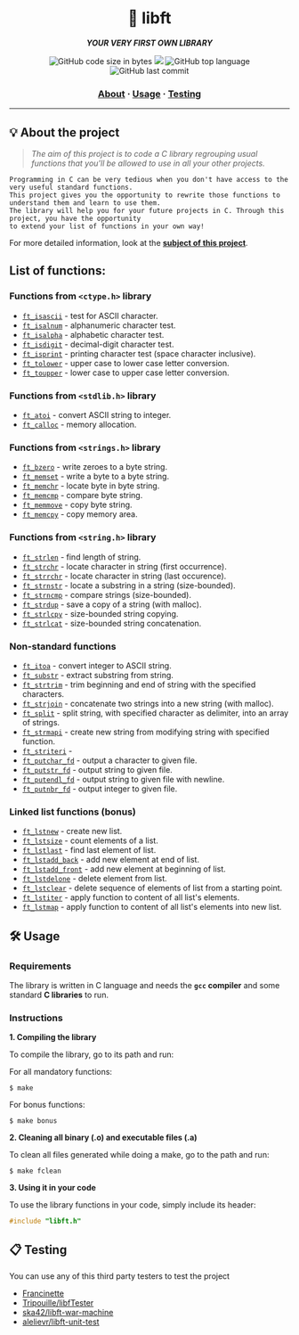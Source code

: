 <h1 align="center">
	🧰 libft
</h1>

<p align="center">
	<b><i>YOUR VERY FIRST OWN LIBRARY</i></b><br>
</p>

<p align="center">
	<img alt="GitHub code size in bytes" src="https://img.shields.io/github/languages/code-size/drkpulse/libft?color=lightblue" />
	<img src="https://img.shields.io/badge/125%20%2F%20100%20%E2%98%85-success" />
	<img alt="GitHub top language" src="https://img.shields.io/github/languages/top/drkpulse/libft?color=blue" />
	<img alt="GitHub last commit" src="https://img.shields.io/github/last-commit/drkpulse/libft?color=green" />
</p>

<h3 align="center">
	<a href="#%EF%B8%8F-about">About</a>
	<span> · </span>
	<a href="#%EF%B8%8F-usage">Usage</a>
	<span> · </span>
	<a href="#-testing">Testing</a>
</h3>

---

## 💡 About the project

> _The aim of this project is to code a C library regrouping usual functions that you'll be allowed to use in all your other projects._

	Programming in C can be very tedious when you don't have access to the very useful standard functions.
	This project gives you the opportunity to rewrite those functions to understand them and learn to use them.
	The library will help you for your future projects in C. Through this project, you have the opportunity
	to extend your list of functions in your own way!

For more detailed information, look at the [**subject of this project**](https://github.com/Drkpulse/libft/blob/main/en.subject.pdf).

## List of functions:

### Functions from `<ctype.h>` library

* [`ft_isascii`](files/ft_isascii.c)			- test for ASCII character.
* [`ft_isalnum`](files/ft_isalnum.c)			- alphanumeric character test.
* [`ft_isalpha`](files/ft_isalpha.c)			- alphabetic character test.
* [`ft_isdigit`](files/ft_isdigit.c)			- decimal-digit character test.
* [`ft_isprint`](files/ft_isprint.c)			- printing character test (space character inclusive).
* [`ft_tolower`](files/ft_tolower.c)			- upper case to lower case letter conversion.
* [`ft_toupper`](files/ft_toupper.c)			- lower case to upper case letter conversion.

### Functions from `<stdlib.h>` library

* [`ft_atoi`](files/ft_atoi.c)		- convert ASCII string to integer.
* [`ft_calloc`](files/ft_calloc.c)	- memory allocation.

### Functions from `<strings.h>` library

* [`ft_bzero`](files/ft_bzero.c)		- write zeroes to a byte string.
* [`ft_memset`](files/ft_memset.c)		- write a byte to a byte string.
* [`ft_memchr`](files/ft_memchr.c)		- locate byte in byte string.
* [`ft_memcmp`](files/ft_memcmp.c)		- compare byte string.
* [`ft_memmove`](files/ft_memmove.c)	- copy byte string.
* [`ft_memcpy`](files/ft_memcpy.c)		- copy memory area.

### Functions from `<string.h>` library

* [`ft_strlen`](files/ft_strlen.c)				- find length of string.
* [`ft_strchr`](files/ft_strchr.c)				- locate character in string (first occurrence).
* [`ft_strrchr`](files/ft_strrchr.c)			- locate character in string (last occurence).
* [`ft_strnstr`](files/ft_strnstr.c)			- locate a substring in a string (size-bounded).
* [`ft_strncmp`](files/ft_strncmp.c) 			- compare strings (size-bounded).
* [`ft_strdup`](files/ft_strdup.c)				- save a copy of a string (with malloc).
* [`ft_strlcpy`](files/ft_strlcpy.c)			- size-bounded string copying.
* [`ft_strlcat`](files/ft_strlcat.c)			- size-bounded string concatenation.

### Non-standard functions

* [`ft_itoa`](files/ft_itoa.c)					- convert integer to ASCII string.
* [`ft_substr`](files/ft_substr.c)				- extract substring from string.
* [`ft_strtrim`](files/ft_strtrim.c)			- trim beginning and end of string with the specified characters.
* [`ft_strjoin`](files/ft_strjoin.c)			- concatenate two strings into a new string (with malloc).
* [`ft_split`](files/ft_split.c)				- split string, with specified character as delimiter, into an array of strings.
* [`ft_strmapi`](files/ft_strmapi.c)			- create new string from modifying string with specified function.
* [`ft_striteri`](files/ft_striteri.c)			- 
* [`ft_putchar_fd`](files/ft_putchar_fd.c)		- output a character to given file.
* [`ft_putstr_fd`](files/ft_putstr_fd.c)		- output string to given file.
* [`ft_putendl_fd`](files/ft_putendl_fd.c)		- output string to given file with newline.
* [`ft_putnbr_fd`](files/ft_putnbr_fd.c)		- output integer to given file.

### Linked list functions (bonus)

* [`ft_lstnew`](files/ft_lstnew.c)				- create new list.
* [`ft_lstsize`](files/ft_lstsize.c)			- count elements of a list.
* [`ft_lstlast`](files/ft_lstlast.c)			- find last element of list.
* [`ft_lstadd_back`](files/ft_lstadd_back.c)	- add new element at end of list.
* [`ft_lstadd_front`](files/ft_lstadd_front.c)	- add new element at beginning of list.
* [`ft_lstdelone`](files/ft_lstdelone.c)		- delete element from list.
* [`ft_lstclear`](files/ft_lstclear.c)			- delete sequence of elements of list from a starting point.
* [`ft_lstiter`](files/ft_lstiter.c)			- apply function to content of all list's elements.
* [`ft_lstmap`](files/ft_lstmap.c)				- apply function to content of all list's elements into new list.


## 🛠️ Usage

### Requirements

The library is written in C language and needs the **`gcc` compiler** and some standard **C libraries** to run.

### Instructions

**1. Compiling the library**

To compile the library, go to its path and run:

For all mandatory functions:

```shell
$ make
```

For bonus functions:

```shell
$ make bonus
```

**2. Cleaning all binary (.o) and executable files (.a)**

To clean all files generated while doing a make, go to the path and run:

```shell
$ make fclean
```

**3. Using it in your code**

To use the library functions in your code, simply include its header:

```C
#include "libft.h"
```

## 📋 Testing

You can use any of this third party testers to test the project

* [Francinette](https://github.com/xicodomingues/francinette)
* [Tripouille/libfTester](https://github.com/Tripouille/libftTester)
* [ska42/libft-war-machine](https://github.com/ska42/libft-war-machine)
* [alelievr/libft-unit-test](https://github.com/alelievr/libft-unit-test)
